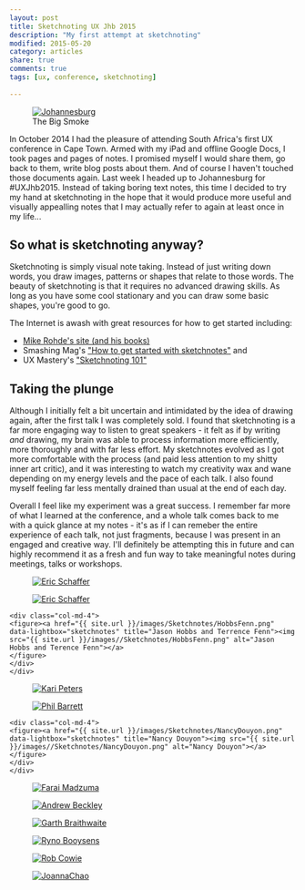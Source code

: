 ```yaml
---
layout: post
title: Sketchnoting UX Jhb 2015
description: "My first attempt at sketchnoting"
modified: 2015-05-20
category: articles
share: true
comments: true
tags: [ux, conference, sketchnoting]
 
---
```

<div class="col-md-4 col-xs-6 image right">
<figure><a href="{{ site.url }}/images/joburg.jpg" data-lightbox="joburg"><img src="{{ site.url }}/images/joburg.jpg" alt="Johannesburg"></a>
<figcaption>The Big Smoke</figcaption>
</figure>
</div>


In October 2014 I had the pleasure of attending South Africa's first UX conference in Cape Town. Armed with my iPad and offline Google Docs, I took pages and pages of notes. I promised myself I would share them, go back to them, write blog posts about them. And of course I haven't touched those documents again. Last week I headed up to Johannesburg for #UXJhb2015. Instead of taking boring text notes, this time I decided to try my hand at sketchnoting in the hope that it would produce more useful and visually appealling notes that I may actually refer to again at least once in my life...

## So what is sketchnoting anyway?

Sketchnoting is simply visual note taking. Instead of just writing down words, you draw images, patterns or shapes that relate to those words. The beauty of sketchnoting is that it requires no advanced drawing skills. As long as you have some cool stationary and you can draw some basic shapes, you're good to go. 

The Internet is awash with great resources for how to get started including:

* [Mike Rohde's site (and his books)](http://rohdesign.com/)
* Smashing Mag's ["How to get started with sketchnotes"](http://www.smashingmagazine.com/2014/11/10/how-to-get-started-with-sketchnotes/) and 
* UX Mastery's ["Sketchnoting 101"](http://uxmastery.com/sketchnoting-101-how-to-create-awesome-visual-notes/)

## Taking the plunge

Although I initially felt a bit uncertain and intimidated by the idea of drawing again, after the first talk I was completely sold. I found that sketchnoting is a far more engaging way to listen to great speakers - it felt as if by writing <i>and</i> drawing, my brain was able to process information more efficiently, more thoroughly and with far less effort. My sketchnotes evolved as I got more comfortable with the process (and paid less attention to my shitty inner art critic), and it was interesting to watch my creativity wax and wane depending on my energy levels and the pace of each talk. I also found myself feeling far less mentally drained than usual at the end of each day. 

Overall I feel like my experiment was a great success. I remember far more of what I learned at the conference, and a whole talk comes back to me with a quick glance at my notes - it's as if I can remeber the entire experience of each talk, not just fragments, because I was present in an engaged and creative way. I'll definitely be attempting this in future and can highly recommend it as a fresh and fun way to take meaningful notes during meetings, talks or workshops.  

<div class="row">
    <div class="col-md-4">
    <figure><a href="{{ site.url }}/images/Sketchnotes/EricSchaffer1.png" data-lightbox="sketchnotes" title="Eric Schaffer pg 1"><img src="{{ site.url }}/images/Sketchnotes/EricSchaffer1.png" alt="Eric Schaffer"></a>
    </figure>
    </div>
    <div class="col-md-4">
    <figure><a href="{{ site.url }}/images/Sketchnotes/EricSchaffer2.png" data-lightbox="sketchnotes" title="Eric Schaffer pg 2"><img src="{{ site.url }}/images//Sketchnotes/EricSchaffer2.png" alt="Eric Schaffer"></a>
    </figure>
    </div>

    <div class="col-md-4">
    <figure><a href="{{ site.url }}/images/Sketchnotes/HobbsFenn.png" data-lightbox="sketchnotes" title="Jason Hobbs and Terrence Fenn"><img src="{{ site.url }}/images//Sketchnotes/HobbsFenn.png" alt="Jason Hobbs and Terence Fenn"></a>
    </figure>
    </div>
    </div>
<div class="row">
        <div class="col-md-4">
    <figure><a href="{{ site.url }}/images/Sketchnotes/KariPeters.png" data-lightbox="sketchnotes" title="Kari Peters"><img src="{{ site.url }}/images//Sketchnotes/KariPeters.png" alt="Kari Peters"></a>
    </figure>
    </div>
        <div class="col-md-4">
    <figure><a href="{{ site.url }}/images/Sketchnotes/PhilBarrett.png" data-lightbox="sketchnotes" title="Phil Barrett"><img src="{{ site.url }}/images//Sketchnotes/PhilBarrett.png" alt="Phil Barrett"></a>
    </figure>
    </div>

    <div class="col-md-4">
    <figure><a href="{{ site.url }}/images/Sketchnotes/NancyDouyon.png" data-lightbox="sketchnotes" title="Nancy Douyon"><img src="{{ site.url }}/images//Sketchnotes/NancyDouyon.png" alt="Nancy Douyon"></a>
    </figure>
    </div>
    </div>
<div class="row">
        <div class="col-md-4">
    <figure><a href="{{ site.url }}/images/Sketchnotes/FaraiMadzuma.png" data-lightbox="sketchnotes" title="Farai Madzuma"><img src="{{ site.url }}/images//Sketchnotes/FaraiMadzuma.png" alt="Farai Madzuma"></a>
    </figure>
    </div>
        <div class="col-md-4">
    <figure><a href="{{ site.url }}/images/Sketchnotes/AndrewBeckley.png" data-lightbox="sketchnotes" title="Andrew Beckley"><img src="{{ site.url }}/images//Sketchnotes/AndrewBeckley.png" alt="Andrew Beckley"></a>
    </figure>
    </div>

<div class="col-md-4">
    <figure><a href="{{ site.url }}/images/Sketchnotes/GarthBraithwaite.png" data-lightbox="sketchnotes" title="Garth Braithwaite"><img src="{{ site.url }}/images//Sketchnotes/GarthBraithwaite.png" alt="Garth Braithwaite"></a>
    </figure>
    </div>
    </div>
<div class="row">
        <div class="col-md-4">
    <figure><a href="{{ site.url }}/images/Sketchnotes/RynoBooysens.png" data-lightbox="sketchnotes" title="Ryno Booysens"><img src="{{ site.url }}/images//Sketchnotes/RynoBooysens.png" alt="Ryno Booysens"></a>
    </figure>
    </div>
        <div class="col-md-4">
    <figure><a href="{{ site.url }}/images/Sketchnotes/RobCowie.png" data-lightbox="sketchnotes" title="Rob Cowie"><img src="{{ site.url }}/images//Sketchnotes/RobCowie.png" alt="Rob Cowie"></a>
    </figure>
    </div>
            <div class="col-md-4">
    <figure><a href="{{ site.url }}/images/Sketchnotes/JoannaChao.png" data-lightbox="sketchnotes" title="Joanna Chao"><img src="{{ site.url }}/images//Sketchnotes/JoannaChao.png" alt="JoannaChao"></a>
    </figure>
    </div>
</div>

